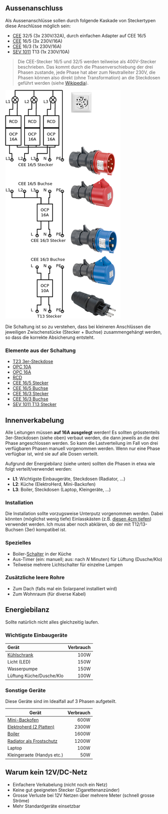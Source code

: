 ## Aussenanschluss

Als Aussenanschlüsse sollen durch folgende Kaskade von Steckertypen diese Anschlüsse möglich sein:

- [CEE][10] 32/5 (3x 230V/32A), durch einfachen Adapter auf CEE 16/5
- [CEE][10] 16/5 (3x 230V/16A)
- [CEE][10] 16/3 (1x 230V/16A)
- [SEV 1011][11] T13 (1x 230V/10A)

> Die CEE-Stecker 16/5 und 32/5 werden teilweise als 400V-Stecker beschrieben. Das kommt durch die Phasenverschiebung der drei Phasen zustande, jede Phase hat aber zum Neutralleiter 230V, die Phasen können also direkt (ohne Transformation) an die Steckdosen geführt werden (siehe [Wikipedia][10]).

![](files/elektrik.png)

Die Schaltung ist so zu verstehen, dass bei kleineren Anschlüssen die jeweiligen Zwischenstücke (Stecker + Buchse) zusammengehängt werden,
so dass die korrekte Absicherung entsteht.


### Elemente aus der Schaltung

- [T23 3er-Steckdose](https://www.bauundhobby.ch/maschinen-+-werkstatt/elektro-material/kabel-stecker-schalter/steckdosen-+-schalter/up-steckdose-3xt23/C04110110/P4023046/de)
- [OPC 10A](https://www.bauundhobby.ch/maschinen-+-werkstatt/elektro-material/verlegware/sicherungsautomaten/einbauautomat-c-1x10-a/C04110725/P4002315/de)
- [OPC 16A](https://www.bauundhobby.ch/maschinen-+-werkstatt/elektro-material/verlegware/sicherungsautomaten/einbauautomat-c-1x16-a/C04110725/P4002317/de)
- [RCD](https://www.bauundhobby.ch/maschinen-+-werkstatt/elektro-material/elektroinstallation-sonstiges/zubeh%C3%B6r-sicherungen/fi-leitungsschutz-16-a-30-ma-c-2-polig/C04110820/P4002327/de)
- [CEE 16/5 Stecker](https://www.bauundhobby.ch/maschinen-+-werkstatt/elektro-material/verlegware/400-v/stecker-cee-16-5-rot/C04110720/P3194715/de)
- [CEE 16/5 Buchse](https://www.bauundhobby.ch/maschinen-+-werkstatt/elektro-material/verlegware/400-v/cee-wanddose-16-5-rot/C04110720/P3392645/de)
- [CEE 16/3 Stecker](https://www.bauundhobby.ch/maschinen-+-werkstatt/elektro-material/verlegware/400-v/stecker-cee-16-3-blau/C04110720/P3194713/de)
- [CEE 16/3 Buchse](https://www.bauundhobby.ch/maschinen-+-werkstatt/elektro-material/verlegware/400-v/cee-wanddose-16-3-blau/C04110720/P3392644/de)
- [SEV 1011 T13 Stecker](https://www.bauundhobby.ch/maschinen-+-werkstatt/elektro-material/kabel-stecker-schalter/stecker-+-kupplungen/steko-basic-stecker-t12-ip54/C04110115/P4942610/de)

## Innenverkabelung

Alle Leitungen müssen **auf 16A ausgelegt** werden! Es sollten grösstenteils 3er-Steckdosen (siehe oben) verbaut werden, die dann jeweils an die drei
Phase angeschlossen werden. So kann die Lastverteilung im Fall von drei verfügbaren Phasen manuell vorgenommen werden. Wenn nur eine Phase
verfügbar ist, wird sie auf alle Dosen verteilt.

Aufgrund der Energiebilanz (siehe unten) sollten die Phasen in etwa wie folgt verteilt/verwendet werden:

- **L1**: Wichtigste Einbaugeräte, Steckdosen (Radiator, ...)
- **L2**: Küche (ElektroHerd, Mini-Backofen)
- **L3**: Boiler, Steckdosen (Laptop, Kleingeräte, ...)

### Installation

Die Installation sollte vorzugsweise Unterputz vorgenommen werden. Dabei könnten (möglichst wenig tiefe) Einlasskästen (z.B. [diesen 4cm tiefen](https://www.elektro-material.ch/shop/c/L-2211-40-U-2M/p/VA-981806)) verwendet werden. Ich muss
aber noch abklären, ob der mit T12/13-Buchsen (3er) kompatibel ist.

### Spezielles

- Boiler-[Schalter](https://www.bauundhobby.ch/maschinen-+-werkstatt/elektro-material/kabel-stecker-schalter/steckdosen-+-schalter/up-drehschalter-sch0-3-p/C04110110/P4001969/de) in der Küche
- Aus-Timer (ein: manuell; aus: nach *N* Minuten) für Lüftung (Dusche/Klo)
- Teilweise mehrere Lichtschalter für einzelne Lampen

### Zusätzliche leere Rohre

- Zum Dach (falls mal ein Solarpanel installiert wird)
- Zum Wohnraum (für diverse Kabel)

## Energiebilanz

Sollte natürlich nicht alles gleichzeitig laufen.

### Wichtigste Einbaugeräte

| Gerät                         | Verbrauch |
|:------------------------------|----------:|
| [Kühlschrank][4]              |      100W |
| Licht (LED)                   |      150W |
| Wasserpumpe                   |      150W |
| Lüftung Küche/Dusche/Klo      |      100W |

### Sonstige Geräte

Diese Geräte sind im Idealfall auf 3 Phasen aufgeteilt.

| Gerät                         | Verbrauch |
|-------------------------------|----------:|
| [Mini-Backofen][1]            |      600W |
| [Elektroherd (2 Platten)][2]  |     2300W |
| [Boiler][3]                   |     1600W |
| [Radiator als Frostschutz][5] |     1200W |
| Laptop                        |      100W |
| Kleingeraete (Handys etc.)    |       50W |

## Warum kein 12V/DC-Netz

- Einfachere Verkabelung (nicht noch ein Netz)
- Keine gut geeigneten Stecker (Zigarettenanzünder)
- Grosse Verluste bei 12V Netzen über mehrere Meter (schnell grosse Ströme)
- Mehr Standardgeräte einsetzbar


[1]: https://www.amazon.de/Tristar-OV-1430-Mini-Ofen-Einstellbare-Temperatur-100230-Auch-zum-Campen-geeignet/dp/B00RXQJA2S
[2]: https://www.nettoshop.ch/Haushalt-Grossger%C3%A4te/Backen-Kochen-und-Steamen-Grillen/Glaskeramik-und-Kochstellen/Glaskeramik-Rechaud-freistehend/Rotel-2-Platten-Rechaud-Kochstelle/p/IP009028
[3]: https://www.hornbach.ch/shop/Boiler-Pacific-15-Liter-untertisch/5082555/artikel.html
[4]: http://www.severin.de/kuehlen-gefrieren/kuehlschraenke/tischkuehlschrank-ks-9893
[5]: https://www.galaxus.ch/de/s2/product/delonghi-trrs-0920c-heizradiator-5614731?tagIds=40
[10]: https://de.wikipedia.org/wiki/IEC_60309
[11]: https://de.wikipedia.org/wiki/SEV_1011

